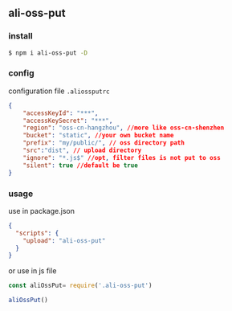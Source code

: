## ali-oss-put

### install 

```sh
$ npm i ali-oss-put -D
```

### config
configuration file ``.aliossputrc``
```json
{
    "accessKeyId": "***",
    "accessKeySecret": "***",
    "region": "oss-cn-hangzhou", //more like oss-cn-shenzhen
    "bucket": "static", //your own bucket name
    "prefix": "my/public/", // oss directory path
    "src":"dist", // upload directory
    "ignore": "*.js$" //opt, filter files is not put to oss
    "silent": true //default be true
}
```


### usage
use in package.json

```json
{
  "scripts": {
    "upload": "ali-oss-put"
  }
}
```

or use in js file 

```javascript
const aliOssPut= require('.ali-oss-put')

aliOssPut()
```